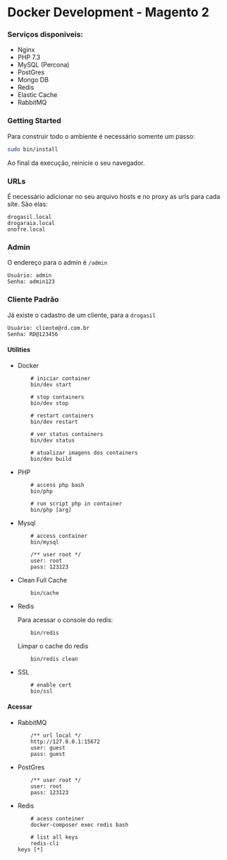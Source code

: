 # Docker Development - Magento 2

### Serviços disponiveis:
- Nginx
- PHP 7.3
- MySQL (Percona)
- PostGres
- Mongo DB
- Redis
- Elastic Cache
- RabbitMQ

### Getting Started

Para construir todo o ambiente é necessário somente um passo:

```sh   
sudo bin/install
```
    
Ao final da execução, reinicie o seu navegador.

### URLs

É necessário adicionar no seu arquivo hosts e no proxy as urls para cada site. São elas:
```
drogasil.local
drogaraia.local
onofre.local
```

### Admin
O endereço para o admin é `/admin`
```
Usuário: admin
Senha: admin123 
```
   
### Cliente Padrão
Já existe o cadastro de um cliente, para a `drogasil`
```
Usuário: cliente@rd.com.br
Senha: RD@123456
```
   
#### Utilities

- Docker

    ```
        # iniciar container
        bin/dev start  

        # stop containers
        bin/dev stop
        
        # restart containers
        bin/dev restart
  
        # ver status containers
        bin/dev status
  
        # atualizar imagens dos containers
        bin/dev build
  
    ```
- PHP

    ```
        # access php bash
        bin/php
  
        # run script php in container
        bin/php [arg]   
    ```

- Mysql 

    ```
        # access container
        bin/mysql
        
        /** user root */
        user: root
        pass: 123123
    ```
  
- Clean Full Cache 

    ```
        bin/cache
    ```  

- Redis  

    Para acessar o console do redis:

    ```
        bin/redis
    ``` 
    
    Limpar o cache do redis
    
    ```
        bin/redis clean
    ```  

- SSL 

    ```
        # enable cert
        bin/ssl
    ```       



#### Acessar
- RabbitMQ 

    ```
        /** url local */
        http://127.0.0.1:15672
        user: guest
        pass: guest
    ```

- PostGres 

    ```
        /** user root */
        user: root
        pass: 123123
    ```

- Redis 

    ```
        # acess conteiner
        docker-composer exec redis bash
    ``` 

    ```
        # list all keys
        redis-cli
	keys [*]
    ```

